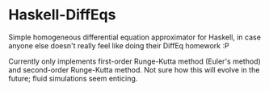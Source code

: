 # Haskell-DiffEqs
Simple homogeneous differential equation approximator for Haskell, in case anyone else doesn't really feel like doing their DiffEq homework :P

Currently only implements first-order Runge-Kutta method (Euler's method) and second-order Runge-Kutta method. Not sure how this will evolve in the future; fluid simulations seem enticing.
